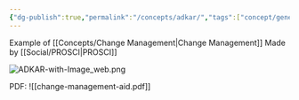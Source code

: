 ```yaml
---
{"dg-publish":true,"permalink":"/concepts/adkar/","tags":["concept/general"]}
---
```


Example of [[Concepts/Change Management\|Change Management]]
Made by [[Social/PROSCI\|PROSCI]]

![ADKAR-with-Image_web.png](/img/user/images/ADKAR-with-Image_web.png)


PDF:
![[change-management-aid.pdf]]